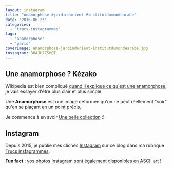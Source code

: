 ```yaml
---
layout: instagram
title: "Anamorphose #jardindorient #institutdumondearabe"
date: "2016-06-23"
categories: 
  - "trucs-instagrammes"
tags: 
  - "anamorphose"
  - "paris"
coverImage: anamorphose-jardindorient-institutdumondearabe.jpg
instagram: BHAJUlZSmQT
---
```


## Une anamorphose ? Kézako 

Wikipedia est bien compliqué [quand il explique ce qu'est une anamorphose](https://fr.wikipedia.org/wiki/Anamorphose), je vais essayer d'être plus clair et plus simple.

Une **Anamorphose** est une image déformée qu'on ne peut réellement "voir" qu'en se plaçant en un point précis.

Je commence à en avoir [Une belle collection](/tag/anamorphose/) :)

## Instagram

Depuis 2015, je publie mes clichés [Instagram](https://www.instagram.com/zemoko/) sur ce blog dans ma rubrique [Trucs instagrammés](/category/trucs-pris-en-photos/trucs-instagrammes/).

**Fun fact** : [vos photos Instagram sont également disponibles en ASCII art](/2016/01/le-saviez-tu-instagram-en-ascii-art/) !

